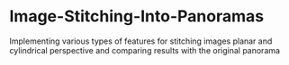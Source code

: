 # Image-Stitching-Into-Panoramas
Implementing various types of features for stitching images planar and cylindrical perspective and comparing results with the original panorama
